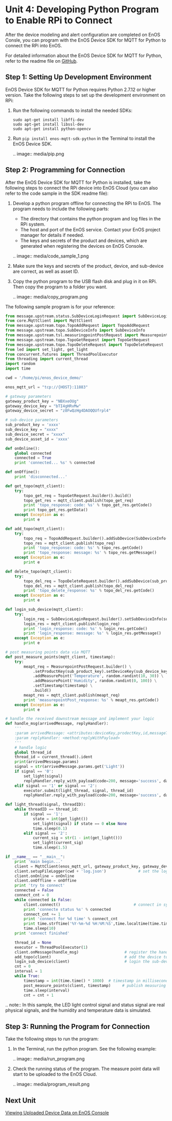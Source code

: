 # Unit 4: Developing Python Program to Enable RPi to Connect

After the device modeling and alert configuration are completed on EnOS Consle, you can program with the EnOS Device SDK for MQTT for Python to connect the RPi into EnOS.

For detailed information about the EnOS Device SDK for MQTT for Python, refer to the readme file on [GitHub](https://github.com/EnvisionIot/enos-mqtt-sdk-python).

## Step 1: Setting Up Development Environment

EnOS Device SDK for MQTT for Python requires Python 2.7.12 or higher version. Take the following steps to set up the development environment on RPi:

1. Run the following commands to install the needed SDKs:

   ```
   sudo apt-get install libffi-dev
   sudo apt-get install libssl-dev
   sudo apt-get install python-opencv
   ```

2. Run `pip install enos-mqtt-sdk-python` in the Terminal to install the EnOS Device SDK.

   .. image:: media/pip.png

## Step 2: Programming for Connection

After the EnOS Device SDK for MQTT for Python is installed, take the following steps to connect the RPi device into EnOS Cloud (you can also refer to the code sample in the SDK readme file):

1. Develop a python program offline for connecting the RPi to EnOS. The program needs to include the following parts:

   - The directory that contains the python program and log files in the RPi system.
   - The host and port of the EnOS service. Contact your EnOS project manager for details if needed.
   - The keys and secrets of the product and devices, which are generated when registering the devices on EnOS Console.

   .. image:: media/code_sample_1.png

2. Make sure the keys and secrets of the product, device, and sub-device are correct, as well as asset ID.

3. Copy the python program to the USB flash disk and plug in it on RPi. Then copy the program to a folder you want.

   .. image:: media/copy_program.png

The following sample program is for your reference:

```python
from message.upstream.status.SubDeviceLoginRequest import SubDeviceLoginRequest
from core.MqttClient import MqttClient
from message.upstream.topo.TopoAddRequest import TopoAddRequest
from message.upstream.topo.SubDeviceInfo import SubDeviceInfo
from message.upstream.tsl.measuringpointPostRequest import MeasurepointPostRequest
from message.upstream.topo.TopoGetRequest import TopoGetRequest
from message.upstream.topo.TopoDeleteRequest import TopoDeleteRequest
from led import set_light, get_light
from concurrent.futures import ThreadPoolExecutor
from threading import current_thread
import random
import time

cwd = '/home/pi/enos_device_demo/'

enos_mqtt_url = "tcp://{HOST}:11883"

# gateway parameters
gateway_product_key = "NBXxeOUg"
gateway_device_key = "bTI4gHRvMw"
gateway_device_secret = "z8FwQzHg4DAOQQUfrpl4"

# sub-device parameters
sub_product_key = 'xxxx'
sub_device_key = "xxxx"
sub_device_secret = "xxxx"
sub_device_asset_id = 'xxxx'

def onOnline():
    global connected
    connected = True
    print 'connected... %s' % connected

def onOffine():
    print 'disconnected...'

def get_topo(mqtt_client):
    try:
        topo_get_req = TopoGetRequest.builder().build()
        topo_get_res = mqtt_client.publish(topo_get_req)
        print 'topo_response: code: %s' % topo_get_res.getCode()
        print topo_get_res.getData()
    except Exception as e:
        print e

def add_topo(mqtt_client):
    try:
        topo_req = TopoAddRequest.builder().addSubDevice(SubDeviceInfo(sub_product_key, sub_device_key, sub_device_secret)).build()
        topo_res = mqtt_client.publish(topo_req)
        print 'topo_response: code: %s' % topo_res.getCode()
        print 'topo_response: message: %s' % topo_res.getMessage()
    except Exception as e:
        print e

def delete_topo(mqtt_client):
    try:
        topo_del_req = TopoDeleteRequest.builder().addSubDevice(sub_product_key, sub_device_key).build()
        topo_del_res = mqtt_client.publish(topo_del_req)
        print 'topo_delete_response: %s' % topo_del_res.getCode()
    except Exception as e:
        print e

def login_sub_device(mqtt_client):
    try:
        login_req = SubDeviceLoginRequest.builder().setSubDeviceInfo(sub_product_key, sub_device_key, sub_device_secret).build()
        login_res = mqtt_client.publish(login_req)
        print 'login_response: code: %s' % login_res.getCode()
        print 'login_response: message: %s' % login_res.getMessage()
    except Exception as e:
        print e

# post measuring points data via MQTT
def post_measure_points(mqtt_client, timestamp):
    try:
        meapt_req = MeasurepointPostRequest.builder() \
            .setProductKey(sub_product_key).setDeviceKey(sub_device_key) \
            .addMeasurePoint('Temperature', random.randint(10, 30)) \
            .addMeasurePoint('Humidity', random.randint(0, 100)) \
            .setTimestamp(timestamp) \
            .build()
        meapt_res = mqtt_client.publish(meapt_req)
        print 'measurepointPost_response: %s' % meapt_res.getCode()
    except Exception as e:
        print e

# handle the received downstream message and implement your logic
def handle_msg(arrivedMessage, replyHandler):
    '''
    :param arrivedMessage: <attributes:deviceKey,prodectKey,id,messageTopic,method,params,version>
    :param replyHandler: <method:replyWithPayload>
    '''
    # handle logic
    global thread_id
    thread_id = current_thread().ident
    print(arrivedMessage.params)
    signal = str(arrivedMessage.params.get('Light'))
    if signal == '0':
        set_light(signal)
        replyHandler.reply_with_payload(code=200, message='success', data=thread_id)
    elif signal == '1' or signal == '2':
        executor.submit(light_thread, signal, thread_id)
        replyHandler.reply_with_payload(code=200, message='success', data=thread_id)

def light_thread(signal, threadID):
    while threadID == thread_id:
        if signal == '1':
            state = int(get_light())
            set_light(signal) if state == 0 else None
            time.sleep(0.1)
        elif signal == '2':
            current_sig = str(1 - int(get_light()))
            set_light(current_sig)
            time.sleep(1.5)

if __name__ == "__main__":
    print 'main begin...'
    client = MqttClient(enos_mqtt_url, gateway_product_key, gateway_device_key, gateway_device_secret)
    client.setupFileLogger(cwd + 'log.json')              # set the log configuration in the SDK
    client.onOnline = onOnline
    client.onOffline = onOffine
    print 'try to connect'
    connected = False
    connect_cnt = 0
    while connected is False:
        client.connect()                                # connect in sync
        print 'connecte status %s' % connected
        connect_cnt += 1
        print 'connect for %d time' % connect_cnt
        print time.strftime('%Y-%m-%d %H:%M:%S',time.localtime(time.time()))
        time.sleep(10)
    print 'connect finished'

    thread_id = None
    executor = ThreadPoolExecutor(1)
    client.onMessage(handle_msg)                    # register the handle_msg
    add_topo(client)                                # add the device to the gateway as sub-device
    login_sub_device(client)                        # login the sub-device
    cnt = 0
    interval = 1
    while True:
        timestamp = int(time.time() * 1000)  # timestamp in milliseconds
        post_measure_points(client, timestamp)     # publish measuring points data
        time.sleep(interval)
        cnt = cnt + 1
```

.. note:: In this sample, the LED light control signal and status signal are real physical signals, and the humidity and temperature data is simulated.

## Step 3: Running the Program for Connection

Take the following steps to run the program:

1. In the Terminal, run the python program. See the following example:

   .. image:: media/run_program.png

2. Check the running status of the program. The measure point data will start to be uploaded to the EnOS Cloud.

   .. image:: media/program_result.png

## Next Unit

[Viewing Uploaded Device Data on EnOS Console](viewing_data)
